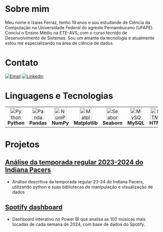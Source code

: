 # Sobre mim
Meu nome é Izaias Ferraz, tenho 19 anos e sou estudande de Ciência da Computação na Universidade Federal do agreste Pernambucano (UFAPE). Concluí o Ensino Médio na ETE-AVS, com o curso técnido de Desenvolvimento de Sistemas. Sou um amante da tecnologia e atualmente estou me especializando na área de ciência de dados.

# Contato
[![Email](https://img.shields.io/badge/Gmail-D14836?style=for-the-badge&logo=gmail&logoColor=white)](mailto:izaiasferraz1@gmail.com)
[![Linkedin](https://img.shields.io/badge/LinkedIn-0077B5?style=for-the-badge&logo=linkedin&logoColor=white)](www.linkedin.com/in/izaias-ferraz-5644342b5)

# Linguagens e Tecnologias
<table>
  <tr>
    <td align="center">
      <img alt="Python" src="https://cdn.jsdelivr.net/gh/devicons/devicon@latest/icons/python/python-original.svg" width="40"/><br>
      <strong>Python</strong>
    </td>
    <td align="center">
      <img alt="Pandas" src="https://cdn.jsdelivr.net/gh/devicons/devicon@latest/icons/pandas/pandas-original.svg" width="40"/><br>
      <strong>Pandas</strong>
    </td>
    <td align="center">
      <img alt="NumPy" src="https://cdn.jsdelivr.net/gh/devicons/devicon@latest/icons/numpy/numpy-original.svg" width="40"/><br>
      <strong>NumPy</strong>
    </td>
    <td align="center">
      <img alt="Matplotlib" src="https://cdn.jsdelivr.net/gh/devicons/devicon@latest/icons/matplotlib/matplotlib-original.svg" width="40"/><br>
      <strong>Matplotlib</strong>
    </td>
    <td align="center">
      <img alt="Seaborn" src="https://seaborn.pydata.org/_images/logo-mark-lightbg.svg" width="40"/><br>
      <strong>Seaborn</strong>
    </td>
    <td align="center">
      <img alt="MySQL" src="https://cdn.jsdelivr.net/gh/devicons/devicon@latest/icons/mysql/mysql-original.svg" width="40"/><br>
      <strong>MySQL</strong>
    </td>
    <td align="center">
      <img alt="HTML" src="https://cdn.jsdelivr.net/gh/devicons/devicon@latest/icons/html5/html5-original.svg" width="40"/><br>
      <strong>HTML</strong>
    </td>
    <td align="center">
      <img alt="CSS" src="https://cdn.jsdelivr.net/gh/devicons/devicon@latest/icons/css3/css3-original.svg" width="40"/><br>
      <strong>CSS</strong>
    </td>
  </tr>
</table>

# Projetos
## [Análise da temporada regular 2023-2024 do Indiana Pacers](https://github.com/izaiasF6/Indiana-Pacers-Analysis)
 - Análise descritiva da temporada regular 23-24 do Indiana Pacers, utilizando python e suas bibliotecas de manipulação e visualização de dados

## [Spotify dashboard](https://github.com/izaiasF6/Spotify_Dashboard)
 - Dashboard interativo no Power BI que analisa as 100 músicas mais tocadas de cada semana de 2024, com base de dados do Spotify.
